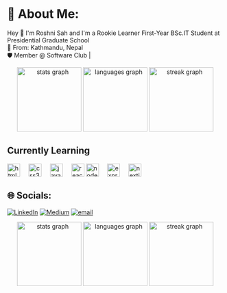 # 💫 About Me:
Hey 👋 I'm Roshni Sah and I'm a Rookie Learner
First-Year BSc.IT Student at Presidential Graduate School  <br>📍 From: Kathmandu, Nepal  <br>🛡️ Member @ Software Club |
<div align="center">
  <img src="https://github-readme-stats.vercel.app/api?username=Roshrosh756&hide_title=false&hide_rank=false&show_icons=true&include_all_commits=true&count_private=true&disable_animations=false&theme=dracula&locale=en&hide_border=false" height="150" alt="stats graph"  />
  <img src="https://github-readme-stats.vercel.app/api/top-langs?username=sadistic2keed&locale=en&hide_title=false&layout=compact&card_width=320&langs_count=5&theme=dracula&hide_border=false" height="150" alt="languages graph"  />
  <img src="https://streak-stats.demolab.com?user=sadistic2keed&locale=en&mode=daily&theme=tokyonight&hide_border=false&border_radius=5" height="150" alt="streak graph"  />
</div>



## Currently Learning
<div>
  

<img src="https://cdn.jsdelivr.net/gh/devicons/devicon/icons/html5/html5-original.svg" height="30" alt="html5 logo"  />
  <img width="12" />
  <img src="https://cdn.jsdelivr.net/gh/devicons/devicon/icons/css3/css3-original.svg" height="30" alt="css3 logo"  />
  <img width="12" />
  <img src="https://cdn.jsdelivr.net/gh/devicons/devicon/icons/javascript/javascript-original.svg" height="30" alt="javascript logo"  />
  <img width="12" />
  <img src="https://cdn.jsdelivr.net/gh/devicons/devicon/icons/react/react-original.svg" height="30" alt="react logo"  />
  <img src="https://cdn.jsdelivr.net/gh/devicons/devicon/icons/nodejs/nodejs-original.svg" height="30" alt="nodejs logo"  />
  <img width="12" />
  <img src="https://cdn.jsdelivr.net/gh/devicons/devicon/icons/express/express-original.svg" height="30" alt="express logo"  />
  <img width="12" />
  <img src="https://cdn.jsdelivr.net/gh/devicons/devicon/icons/nextjs/nextjs-original.svg" height="30" alt="nextjs logo"  />
  <img width="12" />
  </div>

###

## 🌐 Socials:
[![LinkedIn](https://img.shields.io/badge/LinkedIn-%230077B5.svg?logo=linkedin&logoColor=white)](https://www.linkedin.com/in/roshani-sah-97673a341) [![Medium](https://img.shields.io/badge/Medium-12100E?logo=medium&logoColor=white)](https://medium.com/) [![email](https://img.shields.io/badge/Email-D14836?logo=gmail&logoColor=white)](mailto:roshnisah543@gmail.com) 


<div align="center">
  <img src="https://github-readme-stats.vercel.app/api?username=Roshrosh756&hide_title=false&hide_rank=false&show_icons=true&include_all_commits=true&count_private=true&disable_animations=false&theme=dracula&locale=en&hide_border=false" height="150" alt="stats graph"  />
  <img src="https://github-readme-stats.vercel.app/api/top-langs?username=Roshrosh756&locale=en&hide_title=false&layout=compact&card_width=320&langs_count=5&theme=dracula&hide_border=false" height="150" alt="languages graph"  />
  <img src="https://streak-stats.demolab.com?user=Roshrosh756&locale=en&mode=daily&theme=tokyonight&hide_border=false&border_radius=5" height="150" alt="streak graph"  />
</div>
